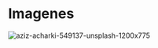 # Imagenes
![aziz-acharki-549137-unsplash-1200x775](https://user-images.githubusercontent.com/71480596/126888498-2f336283-c3e3-4c2b-8a14-a4055888e38f.jpg)


